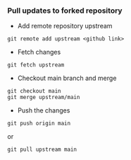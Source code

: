 ### Pull updates to forked repository
* Add remote repository upstream
```
git remote add upstream <github link>
```
* Fetch changes
```
git fetch upstream
```
* Checkout main branch and merge
```
git checkout main
git merge upstream/main
```
* Push the changes
```
git push origin main
```
or
```
git pull upstream main
```